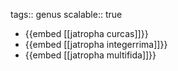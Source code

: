 tags:: genus
scalable:: true

- {{embed [[jatropha curcas]]}}
- {{embed [[jatropha integerrima]]}}
- {{embed [[jatropha multifida]]}}